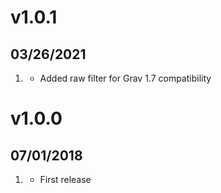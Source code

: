 # v1.0.1
## 03/26/2021

1. [](#bugfix)
    * Added raw filter for Grav 1.7 compatibility

# v1.0.0
## 07/01/2018

1. [](#new)
    * First release
